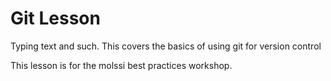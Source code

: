 # Git Lesson

Typing text and such. This covers the basics of using git for version control

This lesson is for the molssi best practices workshop.
